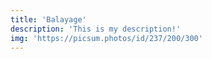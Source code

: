 ```yaml
---
title: 'Balayage'
description: 'This is my description!'
img: 'https://picsum.photos/id/237/200/300'
---
```

